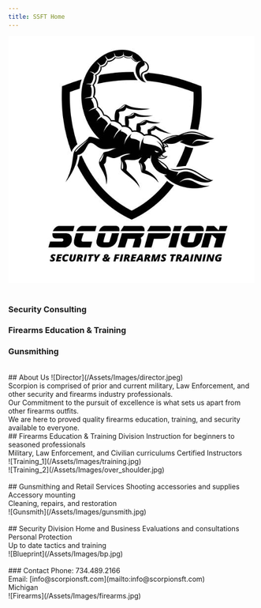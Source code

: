 ```yaml
---
title: SSFT Home
---
```


![Logo](/Assets/Images/scorpion_logo.jpeg) <br>
<br>
### Security Consulting
### Firearms Education & Training
### Gunsmithing
<br>
## About Us
![Director](/Assets/Images/director.jpeg) <br>
Scorpion is comprised of prior and current military, Law Enforcement, and other security and firearms industry professionals. <br>
Our Commitment to the pursuit of excellence is what sets us apart from other firearms outfits. <br>
We are here to proved quality firearms education, training, and security available to everyone.
<br>
## Firearms Education & Training Division
Instruction for beginners to seasoned professionals <br>
Military, Law Enforcement, and Civilian curriculums
Certified Instructors <br>
![Training_1](/Assets/Images/training.jpg) <br>
![Training_2](/Assets/Images/over_shoulder.jpg) <br>
<br>
## Gunsmithing and Retail Services
Shooting accessories and supplies <br>
Accessory mounting <br>
Cleaning, repairs, and restoration <br>
![Gunsmith](/Assets/Images/gunsmith.jpg) <br>
<br>
## Security Division
Home and Business Evaluations and consultations <br>
Personal Protection <br>
Up to date tactics and training <br>
![Blueprint](/Assets/Images/bp.jpg) <br>
<br>
### Contact
Phone: 734.489.2166 <br>
Email: [info@scorpionsft.com](mailto:info@scorpionsft.com) <br>
Michigan
<br>
![Firearms](/Assets/Images/firearms.jpg)
